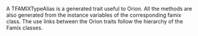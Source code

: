 A TFAMIXTypeAlias is a generated trait useful to Orion. All the methods are also generated from the instance variables of the corresponding famix class. The use links between the Orion traits follow the hierarchy of the Famix classes. 